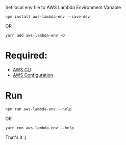 Set local env file to AWS Lambda Environment Variable

```
npm install aws-lambda-env --save-dev
```
OR
```
yarn add aws-lambda-env -D
```

# Required:
- [AWS CLI](https://docs.aws.amazon.com/cli/latest/userguide/getting-started-install.html)
- [AWS Configuration](https://docs.aws.amazon.com/cli/latest/userguide/cli-configure-quickstart.html)

# Run
```
npm run aws-lambda-env --help
```
OR
```
yarn run aws-lambda-env --help
```

That's it :)
